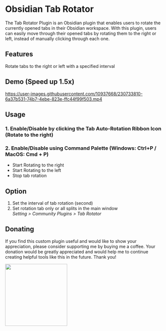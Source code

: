 # Obsidian Tab Rotator

The Tab Rotator Plugin is an Obsidian plugin that enables users to rotate the currently opened tabs in their Obsidian workspace. With this plugin, users can easily move through their opened tabs by rotating them to the right or left, instead of manually clicking through each one.

## Features
Rotate tabs to the right or left with a specified interval

## Demo (Speed up 1.5x)
https://user-images.githubusercontent.com/10937668/230733810-6a37b531-74b7-4ebe-823e-ffc44f99f503.mp4

## Usage
### 1. Enable/Disable by clicking the Tab Auto-Rotation Ribbon Icon (Rotate to the right)
### 2. Enable/Disable using Command Palette (Windows: Ctrl+P / MacOS: Cmd + P) 
  * Start Rotating to the right 
  * Start Rotating to the left 
  * Stop tab rotation 

## Option
1. Set the interval of tab rotation (second) 
2. Set rotation tab only or all splits in the main window \
*Setting > Community Plugins > Tab Rotator*

## Donating
If you find this custom plugin useful and would like to show your appreciation, please consider supporting me by buying me a coffee. Your donation would be greatly appreciated and would help me to continue creating helpful tools like this in the future. Thank you!

[<img style="float:left" src="https://user-images.githubusercontent.com/14358394/115450238-f39e8100-a21b-11eb-89d0-fa4b82cdbce8.png" width="200">](https://ko-fi.com/stevenjin)
